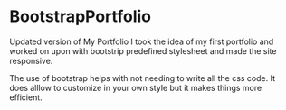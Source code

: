 # BootstrapPortfolio
Updated version of My Portfolio
I took the idea of my first portfolio and worked on upon with bootstrip predefined stylesheet and made the site responsive.

The use of bootstrap helps with not needing to write all the css code. It does alllow to customize in your own style but it makes things more efficient.
